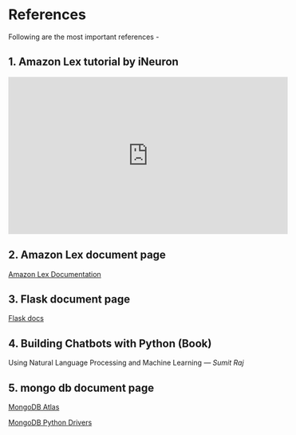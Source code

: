 # References
Following are the most important references -

## 1. Amazon Lex tutorial by iNeuron

<p style="text-align: center;">
<iframe width="560" height="315" src="https://www.youtube.com/embed/videoseries?list=PLmQAMKHKeLZ-MKK26WC9H2HCEr4Iffdhw" frameborder="0" allow="accelerometer; autoplay; encrypted-media; gyroscope; picture-in-picture" allowfullscreen></iframe>
</p>


## 2. Amazon Lex document page

[Amazon Lex Documentation](https://docs.aws.amazon.com/lex/)

## 3. Flask document page

[Flask docs](https://flask.palletsprojects.com/en/1.1.x/)

## 4. Building Chatbots with Python (Book)

Using Natural Language Processing and
Machine Learning
*— Sumit Raj*

## 5. mongo db document page

[MongoDB Atlas](https://docs.atlas.mongodb.com/)

[MongoDB Python Drivers](https://docs.mongodb.com/drivers/python)

